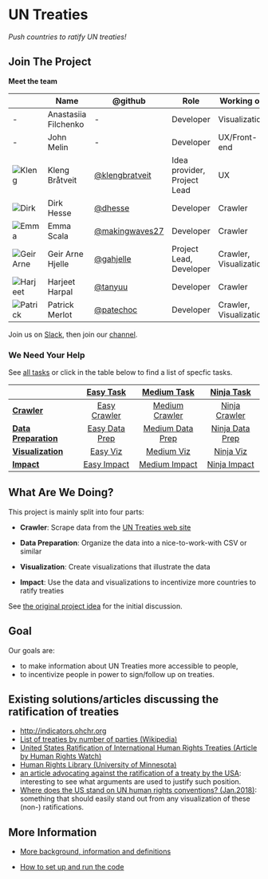 # UN Treaties

_Push countries to ratify UN treaties!_ 

## Join The Project

**Meet the team**

|       | Name             | @github                    | Role         | Working on     | Season      |
|-------|------------------|----------------------------|--------------|----------------|-------------|
| -     | Anastasiia Filchenko | -                      | Developer    | Visualization  | Autumn 2018 | 
| -     | John Melin       | -                          |  Developer   |  UX/Front-end  | Autumn 2018 |
| ![Kleng](https://github.com/klengbratveit.png?size=64) | Kleng Bråtveit   | [@klengbratveit](https://github.com/klengbratveit) | Idea provider, Project Lead |  UX    | Spring 2018 |
| ![Dirk](https://github.com/dhesse.png?size=64)         | Dirk Hesse       | [@dhesse](https://github.com/dhesse)               |          Developer    | Crawler      | Spring 2018 |
| ![Emma](https://github.com/makingwaves27.png?size=64)  | Emma Scala       | [@makingwaves27](https://github.com/makingwaves27) |         Developer   | Crawler      | Spring 2018 |
| ![Geir Arne](https://github.com/gahjelle.png?size=64)  | Geir Arne Hjelle | [@gahjelle](https://github.com/gahjelle)           |           Project Lead, Developer   | Crawler, Visualization     | Spring/Autumn 2018 |
| ![Harjeet](https://github.com/tanyuu.png?size=64)      | Harjeet Harpal   | [@tanyuu](https://github.com/tanyuu)               |          Developer    | Crawler      | Spring 2018 |
| ![Patrick](https://github.com/patechoc.png?size=64)    | Patrick Merlot   | [@patechoc](https://github.com/patechoc)           |          Developer    | Crawler, Visualization     | Spring/Autumn 2018 |

Join us on [Slack](http://dataforgood.no/contact-us/), then join our [channel](https://dataforgood-norway.slack.com/messages/CA183A89G/).


### We Need Your Help

See [all tasks](https://github.com/DataForGood-Norway/ResoCrawl/issues?utf8=%E2%9C%93&q=is%3Aissue+is%3Aopen) or click in the table below to find a list of specfic tasks.

|     | [Easy Task](https://github.com/DataForGood-Norway/ResoCrawl/issues?utf8=%E2%9C%93&q=is%3Aissue+is%3Aopen+label%3A%22Easy+Task%22+) | [Medium Task](https://github.com/DataForGood-Norway/ResoCrawl/issues?utf8=%E2%9C%93&q=is%3Aissue+is%3Aopen+label%3A%22Medium+Task%22+) | [Ninja Task](https://github.com/DataForGood-Norway/ResoCrawl/issues?utf8=%E2%9C%93&q=is%3Aissue+is%3Aopen+label%3A%22Ninja+Task%22+) |
|-----|:---:|:---:|:---:|
| [**Crawler**](https://github.com/DataForGood-Norway/ResoCrawl/issues?utf8=%E2%9C%93&q=is%3Aissue+is%3Aopen+label%3A%22Topic%3A+Crawler%22+) | [Easy Crawler](https://github.com/DataForGood-Norway/ResoCrawl/issues?utf8=%E2%9C%93&q=is%3Aissue+is%3Aopen+label%3A%22Easy+Task%22+label%3A%22Topic%3A+Crawler%22+) | [Medium Crawler](https://github.com/DataForGood-Norway/ResoCrawl/issues?utf8=%E2%9C%93&q=is%3Aissue+is%3Aopen+label%3A%22Medium+Task%22+label%3A%22Topic%3A+Crawler%22) | [Ninja Crawler](https://github.com/DataForGood-Norway/ResoCrawl/issues?utf8=%E2%9C%93&q=is%3Aissue+is%3Aopen+label%3A%22Ninja+Task%22+label%3A%22Topic%3A+Crawler%22+) |
| [**Data Preparation**](https://github.com/DataForGood-Norway/ResoCrawl/issues?utf8=%E2%9C%93&q=is%3Aissue+is%3Aopen+label%3A%22Topic%3A+Data+Preparation%22+) | [Easy Data Prep](https://github.com/DataForGood-Norway/ResoCrawl/issues?utf8=%E2%9C%93&q=is%3Aissue+is%3Aopen+label%3A%22Topic%3A+Data+Preparation%22+label%3A%22Easy+Task%22) | [Medium Data Prep](https://github.com/DataForGood-Norway/ResoCrawl/issues?utf8=%E2%9C%93&q=is%3Aissue+is%3Aopen+label%3A%22Topic%3A+Data+Preparation%22+label%3A%22Medium+Task%22) | [Ninja Data Prep](https://github.com/DataForGood-Norway/ResoCrawl/issues?utf8=%E2%9C%93&q=is%3Aissue+is%3Aopen+label%3A%22Topic%3A+Data+Preparation%22+label%3A%22Ninja+Task%22) |
| [**Visualization**](https://github.com/DataForGood-Norway/ResoCrawl/issues?utf8=%E2%9C%93&q=is%3Aissue+is%3Aopen+label%3A%22Topic%3A+Visualization%22+) | [Easy Viz](https://github.com/DataForGood-Norway/ResoCrawl/issues?utf8=%E2%9C%93&q=is%3Aissue+is%3Aopen+label%3A%22Topic%3A+Visualization%22+label%3A%22Easy+Task%22) | [Medium Viz](https://github.com/DataForGood-Norway/ResoCrawl/issues?utf8=%E2%9C%93&q=is%3Aissue+is%3Aopen+label%3A%22Topic%3A+Visualization%22+label%3A%22Medium+Task%22) | [Ninja Viz](https://github.com/DataForGood-Norway/ResoCrawl/issues?utf8=%E2%9C%93&q=is%3Aissue+is%3Aopen+label%3A%22Topic%3A+Visualization%22+label%3A%22Ninja+Task%22) |
| [**Impact**](https://github.com/DataForGood-Norway/ResoCrawl/issues?utf8=%E2%9C%93&q=is%3Aissue+is%3Aopen+label%3A%22Topic%3A+Impact%22+) | [Easy Impact](https://github.com/DataForGood-Norway/ResoCrawl/issues?utf8=%E2%9C%93&q=is%3Aissue+is%3Aopen+label%3A%22Topic%3A+Impact%22+label%3A%22Easy+Task%22+) | [Medium Impact](https://github.com/DataForGood-Norway/ResoCrawl/issues?utf8=%E2%9C%93&q=is%3Aissue+is%3Aopen+label%3A%22Topic%3A+Impact%22+label%3A%22Medium+Task%22+) | [Ninja Impact](https://github.com/DataForGood-Norway/ResoCrawl/issues?utf8=%E2%9C%93&q=is%3Aissue+is%3Aopen+label%3A%22Topic%3A+Impact%22+label%3A%22Ninja+Task%22+) | 


## What Are We Doing?

This project is mainly split into four parts:

+ **Crawler**: Scrape data from the [UN Treaties web site](https://treaties.un.org/Pages/ParticipationStatus.aspx?clang=_en)

+ **Data Preparation**: Organize the data into a nice-to-work-with CSV or similar

+ **Visualization**: Create visualizations that illustrate the data

+ **Impact**: Use the data and visualizations to incentivize more countries to ratify treaties

See [the original project idea](https://github.com/DataForGood-Norway/project-ideas/issues/6) for the initial discussion.

## Goal

Our goals are:

* to make information about UN Treaties more accessible to people,
* to incentivize people in power to sign/follow up on treaties.


## Existing solutions/articles discussing the ratification of treaties

* http://indicators.ohchr.org
* [List of treaties by number of parties (Wikipedia)](https://en.wikipedia.org/wiki/List_of_treaties_by_number_of_parties)
* [United States Ratification of International Human Rights Treaties (Article by Human Rights Watch)](https://www.hrw.org/news/2009/07/24/united-states-ratification-international-human-rights-treaties)
* [Human Rights Library (University of Minnesota)](http://hrlibrary.umn.edu/index.html)
* [an article advocating against the ratification of a treaty by the USA](https://www.heritage.org/global-politics/commentary/7-reasons-us-should-not-ratify-un-convention-the-law-the-sea): interesting to see what arguments are used to justify such position.
* [Where does the US stand on UN human rights conventions? (Jan.2018)](https://eu.cincinnati.com/story/opinion/contributors/2018/01/03/where-does-us-stand-un-human-rights-conventions/972726001/): something that should easily stand out from any visualization of these (non-) ratifications.


## More Information

+ [More background, information and definitions](DEFINITIONS.md)

+ [How to set up and run the code](HOWTO.md)


